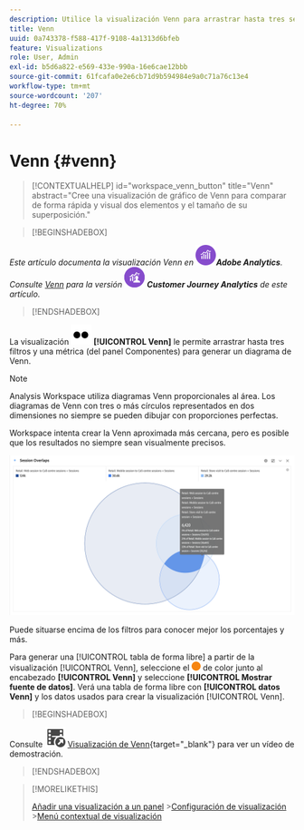 ```yaml
---
description: Utilice la visualización Venn para arrastrar hasta tres segmentos y una métrica y generar un diagrama de Venn.
title: Venn
uuid: 0a743378-f588-417f-9108-4a1313d6bfeb
feature: Visualizations
role: User, Admin
exl-id: b5d6a822-e569-433e-990a-16e6cae12bbb
source-git-commit: 61fcafa0e2e6cb71d9b594984e9a0c71a76c13e4
workflow-type: tm+mt
source-wordcount: '207'
ht-degree: 70%

---
```


# Venn {#venn}

<!-- markdownlint-disable MD034 -->

>[!CONTEXTUALHELP]
>id="workspace_venn_button"
>title="Venn"
>abstract="Cree una visualización de gráfico de Venn para comparar de forma rápida y visual dos elementos y el tamaño de su superposición."

<!-- markdownlint-enable MD034 -->


>[!BEGINSHADEBOX]

_Este artículo documenta la visualización Venn en_ ![Adobe Analytics](/help/assets/icons/AdobeAnalytics.svg) _&#x200B;**Adobe Analytics**._<br/>_Consulte [Venn](https://experienceleague.adobe.com/es/docs/analytics-platform/using/cja-workspace/visualizations/venn)  para la versión_ ![CustomerJourneyAnalytics](/help/assets/icons/CustomerJourneyAnalytics.svg) _&#x200B;**Customer Journey Analytics** de este artículo._

>[!ENDSHADEBOX]

La visualización ![Tipo](/help/assets/icons/TwoDots.svg) **[!UICONTROL Venn]** le permite arrastrar hasta tres filtros y una métrica (del panel Componentes) para generar un diagrama de Venn.

>[!NOTE]
>
>Analysis Workspace utiliza diagramas Venn proporcionales al área. Los diagramas de Venn con tres o más círculos representados en dos dimensiones no siempre se pueden dibujar con proporciones perfectas.
> 
>Workspace intenta crear la Venn aproximada más cercana, pero es posible que los resultados no siempre sean visualmente precisos.

![Visualización Venn que incluye tres filtros.](assets/venn.png)

Puede situarse encima de los filtros para conocer mejor los porcentajes y más.

Para generar una [!UICONTROL tabla de forma libre] a partir de la visualización [!UICONTROL Venn], seleccione el ![StatusOrange](/help/assets/icons/StatusOrange.svg) de color junto al encabezado **[!UICONTROL Venn]** y seleccione **[!UICONTROL Mostrar fuente de datos]**. Verá una tabla de forma libre con **[!UICONTROL datos Venn]** y los datos usados para crear la visualización [!UICONTROL Venn].

<!--
To normalize the Venn diagram (take the size out of it), go select ![Setting](/help/assets/icons/Setting.svg) and select **[!UICONTROL Normalization]**.

![Visualization Settings option for Visualization type: Venn diagram.](assets/normalization.png)

-->


>[!BEGINSHADEBOX]

Consulte ![VideoCheckedOut](/help/assets/icons/VideoCheckedOut.svg) [Visualización de Venn](https://video.tv.adobe.com/v/3416881/?quality=12&captions=spa){target="_blank"} para ver un vídeo de demostración.

>[!ENDSHADEBOX]


>[!MORELIKETHIS]
>
>[Añadir una visualización a un panel](/help/analyze/analysis-workspace/visualizations/freeform-analysis-visualizations.md#add-visualizations-to-a-panel)
>&#x200B;>[Configuración de visualización](/help/analyze/analysis-workspace/visualizations/freeform-analysis-visualizations.md#settings)
>&#x200B;>[Menú contextual de visualización](/help/analyze/analysis-workspace/visualizations/freeform-analysis-visualizations.md#context-menu)
>

